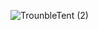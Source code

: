 ![TrounbleTent (2)](https://user-images.githubusercontent.com/69346040/103164025-5329e880-4849-11eb-86a6-b5450499c11c.png)
